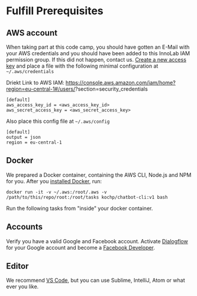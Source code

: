 # Fulfill Prerequisites

## AWS account

When taking part at this code camp, you should have gotten an E-Mail with your AWS credentials and you should have been added to this InnoLab IAM permission group. If this did not happen, contact us.
[Create a new access key](http://docs.aws.amazon.com/general/latest/gr/managing-aws-access-keys.html) and place a file with the following minimal configuration at `~/.aws/credentials`

Driekt Link to AWS IAM:
https://console.aws.amazon.com/iam/home?region=eu-central-1#/users/<EMAIL>?section=security_credentials

```
[default]
aws_access_key_id = <aws_access_key_id>
aws_secret_access_key = <aws_secret_access_key>
```

Also place this config file at `~/.aws/config`

```
[default]
output = json
region = eu-central-1
```

## Docker

We prepared a Docker container, containing the AWS CLI, Node.js and NPM for you. After you [installed Docker](https://docs.docker.com/engine/installation/), run:

```
docker run -it -v ~/.aws:/root/.aws -v /path/to/this/repo/root:/root/tasks kochp/chatbot-cli:v1 bash
```

Run the following tasks from "inside" your docker container.

## Accounts

Verify you have a valid Google and Facebook account. Activate [Dialogflow](https://dialogflow.com/) for your Google account and become a [Facebook Developer](https://developers.facebook.com/).

## Editor

We recommend [VS Code](https://code.visualstudio.com/), but you can use Sublime, IntelliJ, Atom or what ever you like.
